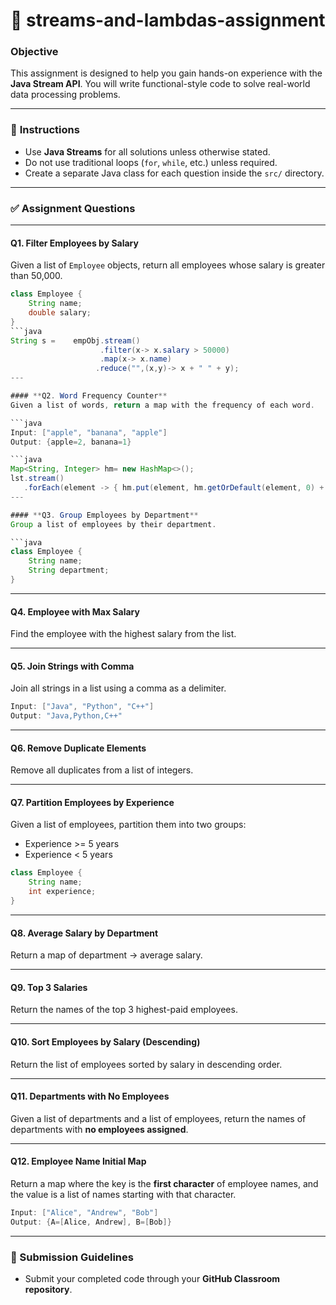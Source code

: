 # 🎯 streams-and-lambdas-assignment


### **Objective**
This assignment is designed to help you gain hands-on experience with the **Java Stream API**. You will write functional-style code to solve real-world data processing problems.

---

### 📌 **Instructions**
- Use **Java Streams** for all solutions unless otherwise stated.
- Do not use traditional loops (`for`, `while`, etc.) unless required.
- Create a separate Java class for each question inside the `src/` directory.

---

### ✅ **Assignment Questions**

---

#### **Q1. Filter Employees by Salary**
Given a list of `Employee` objects, return all employees whose salary is greater than 50,000.

```java
class Employee {
    String name;
    double salary;
}
```java
String s =    empObj.stream()
                    .filter(x-> x.salary > 50000)
                    .map(x-> x.name)
                   .reduce("",(x,y)-> x + " " + y);
---

#### **Q2. Word Frequency Counter**
Given a list of words, return a map with the frequency of each word.

```java
Input: ["apple", "banana", "apple"]
Output: {apple=2, banana=1}

```java
Map<String, Integer> hm= new HashMap<>();
lst.stream()
   .forEach(element -> { hm.put(element, hm.getOrDefault(element, 0) + 1); });
---

#### **Q3. Group Employees by Department**
Group a list of employees by their department.

```java
class Employee {
    String name;
    String department;
}
```

---

#### **Q4. Employee with Max Salary**
Find the employee with the highest salary from the list.

---

#### **Q5. Join Strings with Comma**
Join all strings in a list using a comma as a delimiter.

```java
Input: ["Java", "Python", "C++"]
Output: "Java,Python,C++"
```

---

#### **Q6. Remove Duplicate Elements**
Remove all duplicates from a list of integers.

---

#### **Q7. Partition Employees by Experience**
Given a list of employees, partition them into two groups:  
- Experience >= 5 years  
- Experience < 5 years

```java
class Employee {
    String name;
    int experience;
}
```

---

#### **Q8. Average Salary by Department**
Return a map of department → average salary.

---

#### **Q9. Top 3 Salaries**
Return the names of the top 3 highest-paid employees.

---

#### **Q10. Sort Employees by Salary (Descending)**
Return the list of employees sorted by salary in descending order.

---

#### **Q11. Departments with No Employees**
Given a list of departments and a list of employees, return the names of departments with **no employees assigned**.

---

#### **Q12. Employee Name Initial Map**
Return a map where the key is the **first character** of employee names, and the value is a list of names starting with that character.

```java
Input: ["Alice", "Andrew", "Bob"]
Output: {A=[Alice, Andrew], B=[Bob]}
```

---


### 🚀 Submission Guidelines
- Submit your completed code through your **GitHub Classroom repository**.
